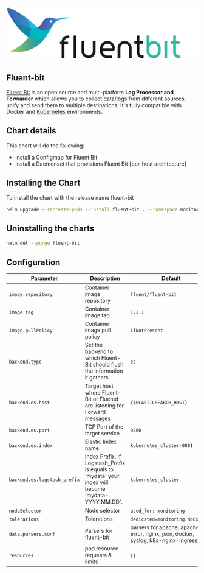

<p align="center">
  <img  src="../assets/images/fluentbit.png">
</p>

## Fluent-bit

[Fluent Bit](https://fluentbit.io/) is an open source and multi-platform **Log Processor and Forwarder** which allows you to collect data/logs from different sources, unify and send them to multiple destinations. It's fully compatible with Docker and [Kubernetes](https://fluentbit.io/kubernetes/) environments.

## Chart details

This chart will do the following:

- Install a Configmap for Fluent Bit
- Install a Daemonset that provisions Fluent Bit [per-host architecture]

## Installing the Chart

To install the chart with the release name fluent-bit

```bash
helm upgrade --recreate-pods --install fluent-bit . --namespace monitoring
```

## Uninstalling the charts

```bash
helm del --purge fluent-bit
```

## Configuration

| Parameter                    | Description                                                  | Default                                                      |
| ---------------------------- | ------------------------------------------------------------ | ------------------------------------------------------------ |
| `image.repository`           | Container image repository                                   | `fluent/fluent-bit`                                          |
| `image.tag`                  | Container image tag                                          | `1.2.1`                                                      |
| `image.pullPolicy`           | Container image pull policy                                  | `IfNotPresent`                                               |
| ```backend.type```           | Set the backend to which Fluent-Bit should flush the information it gathers | `es`                                                         |
| `backend.es.host`            | Target host where Fluent-Bit or Fluentd are listening for Forward messages | `{$ELASTICSEARCH_HOST}`                                      |
| `backend.es.port`            | TCP Port of the target service                               | `9200`                                                       |
| `backend.es.index`           | Elastic Index name                                           | `kubernetes_cluster-0001`                                    |
| `backend.es.logstash_prefix` | Index Prefix. If Logstash_Prefix is equals to 'mydata' your index will become 'mydata-YYYY.MM.DD'. | `kubernetes_cluster`                                         |
| `nodeSelector`               | Node selector                                                | `used_for: monitoring`                                       |
| `tolerations`                | Tolerations                                                  | `dedicated=monitoring:NoExecute`                             |
| `data.parsers.conf`          | Parsers for fluent-bit                                       | parsers for apache, apache-error, nginx, json, docker, syslog, k8s-nginx-ingress |
| `resources`                  | pod resource requests & limits                               | `{}`                                                         |

